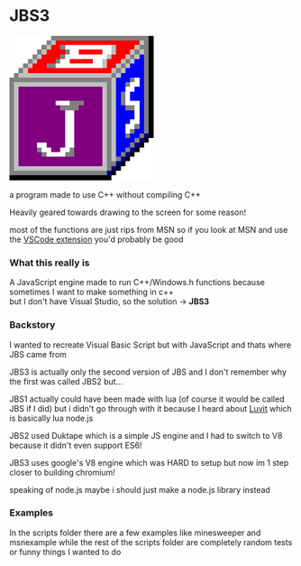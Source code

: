 # JBS3  
![JBS "LOGO"](https://github.com/MagicQuest/JBS3/blob/main/jbs3.png?raw=true)

a program made to use C++ without compiling C++

Heavily geared towards drawing to the screen for some reason!

most of the functions are just rips from MSN so if you look at MSN and use the [VSCode extension](https://github.com/MagicQuest/JBS3Extension) you'd probably be good

### What this really is
A JavaScript engine made to run C++/Windows.h functions because sometimes I want to make something in c++  
but I don't have Visual Studio, so the solution -> **JBS3**

### Backstory
I wanted to recreate Visual Basic Script but with JavaScript and thats where JBS came from  

JBS3 is actually only the second version of JBS and I don't remember why the first was called JBS2 but...  

JBS1 actually could have been made with lua (of course it would be called JBS if I did) but i didn't go through with it because I heard about [Luvit](https://luvit.io/) which is basically lua node.js  

JBS2 used Duktape which is a simple JS engine and I had to switch to V8 because it didn't even support ES6!  

JBS3 uses google's V8 engine which was HARD to setup but now im 1 step closer to building chromium!  

speaking of node.js maybe i should just make a node.js library instead

### Examples
In the scripts folder there are a few examples like minesweeper and msnexample while the rest of the scripts folder are completely random tests or funny things I wanted to do